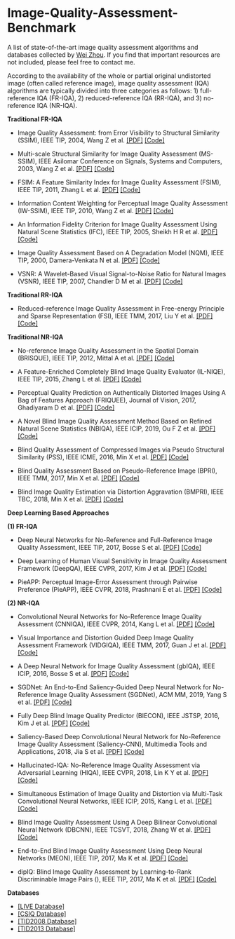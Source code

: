 # Image-Quality-Assessment-Benchmark
A list of state-of-the-art image quality assessment algorithms and databases collected by [Wei Zhou](http://home.ustc.edu.cn/~weichou). If you find that important resources are not included, please feel free to contact me.

According to the availability of the whole or partial original undistorted image (often called reference image), image quality assessment (IQA) algorithms are typically divided into three categories as follows: 1) full-reference IQA (FR-IQA), 2) reduced-reference IQA (RR-IQA), and 3) no-reference IQA (NR-IQA).

**Traditional FR-IQA**
* Image Quality Assessment: from Error Visibility to Structural Similarity (SSIM), IEEE TIP, 2004, Wang Z et al. [[PDF]](https://ece.uwaterloo.ca/~z70wang/publications/ssim.pdf) [[Code]](https://ece.uwaterloo.ca/~z70wang/research/ssim/)

* Multi-scale Structural Similarity for Image Quality Assessment (MS-SSIM), IEEE Asilomar Conference on Signals, Systems and Computers, 2003,  Wang Z et al. [[PDF]](https://ece.uwaterloo.ca/~z70wang/publications/msssim.pdf) [[Code]](https://ece.uwaterloo.ca/~z70wang/research/ssim/)

* FSIM: A Feature Similarity Index for Image Quality Assessment (FSIM), IEEE TIP, 2011,  Zhang L et al. [[PDF]](http://sse.tongji.edu.cn/linzhang/IQA/FSIM/Files/Fsim%20a%20feature%20similarity%20index%20for%20image%20quality%20assessment.pdf) [[Code]](http://sse.tongji.edu.cn/linzhang/IQA/FSIM/FSIM.htm)

* Information Content Weighting for Perceptual Image Quality Assessment (IW-SSIM), IEEE TIP, 2010,  Wang Z et al. [[PDF]](https://ece.uwaterloo.ca/~z70wang/publications/IWSSIM.pdf) [[Code]](https://ece.uwaterloo.ca/~z70wang/research/iwssim/)

* An Information Fidelity Criterion for Image Quality Assessment Using Natural Scene Statistics (IFC), IEEE TIP, 2005, Sheikh H R et al. [[PDF]](https://live.ece.utexas.edu/publications/2004/hrs_ieeetip_2004_infofidel.pdf) [[Code]](http://live.ece.utexas.edu/research/quality/ifcvec_release.zip)

* Image Quality Assessment Based on A Degradation Model (NQM), IEEE TIP, 2000, Damera-Venkata N et al. [[PDF]](https://live.ece.utexas.edu/publications.php) [[Code]](http://users.ece.utexas.edu/~bevans/papers/2000/imageQuality/index.html)

* VSNR: A Wavelet-Based Visual Signal-to-Noise Ratio for Natural Images (VSNR), IEEE TIP, 2007, Chandler D M et al. [[PDF]](https://www.researchgate.net/profile/Damon_Chandler/publication/3328654_VSNR_A_wavelet-based_Visual_Signal-to-Noise_Ratio_for_natural_images/links/56ea36d408aec8bc078178f9.pdf) [[Code]](https://github.com/sattarab/image-quality-tools/tree/master/metrix_mux/metrix/vsnr)

**Traditional RR-IQA**
* Reduced-reference Image Quality Assessment in Free-energy Principle and Sparse Representation (FSI), IEEE TMM, 2017, Liu Y et al. [[PDF]](https://kegu.netlify.com/PDF/Reduced-reference%20image%20quality%20assessment%20in%20free-energy%20principle%20and%20sparse%20representation.pdf) [[Code]](http://multimedia.sjtu.edu.cn/Assets/userfiles/sys_ea59f56d-4d4a-4775-8e55-a72700ff96de/files/FSI_pub.rar)

**Traditional NR-IQA**

* No-reference Image Quality Assessment in the Spatial Domain (BRISQUE), IEEE TIP, 2012, Mittal A et al. [[PDF]](https://live.ece.utexas.edu/publications/2012/TIP%20BRISQUE.pdf) [[Code]](https://live.ece.utexas.edu/research/Quality/index_algorithms.htm)

* A Feature-Enriched Completely Blind Image Quality Evaluator (IL-NIQE), IEEE TIP, 2015, Zhang L et al. [[PDF]](http://www4.comp.polyu.edu.hk/~cslzhang/paper/IL-NIQE.pdf) [[Code]](https://live.ece.utexas.edu/research/Quality/index_algorithms.htm)

* Perceptual Quality Prediction on Authentically Distorted Images Using A Bag of Features Approach (FRIQUEE), Journal of Vision, 2017, Ghadiyaram D et al. [[PDF]](https://live.ece.utexas.edu/publications/2016/friquee_jov.pdf) [[Code]](https://live.ece.utexas.edu/research/Quality/index_algorithms.htm)

* A Novel Blind Image Quality Assessment Method Based on Refined Natural Scene Statistics (NBIQA), IEEE ICIP, 2019, Ou F Z et al. [[PDF]](https://ieeexplore.ieee.org/document/8803047) [[Code]](https://github.com/GZHU-Image-Lab/NBIQA)

* Blind Quality Assessment of Compressed Images via Pseudo Structural Similarity (PSS), IEEE ICME, 2016, Min X et al. [[PDF]]() [[Code]]()

* Blind Quality Assessment Based on Pseudo-Reference Image (BPRI), IEEE TMM, 2017, Min X et al. [[PDF]]() [[Code]]()

* Blind Image Quality Estimation via Distortion Aggravation (BMPRI), IEEE TBC, 2018, Min X et al. [[PDF]]() [[Code]]()

**Deep Learning Based Approaches**

**(1) FR-IQA**
*  Deep Neural Networks for No-Reference and Full-Reference Image Quality Assessment, IEEE TIP, 2017, Bosse S et al. [[PDF]]() [[Code]]()

* Deep Learning of Human Visual Sensitivity in Image Quality Assessment Framework (DeepQA), IEEE CVPR, 2017, Kim J et al. [[PDF]]() [[Code]]()

* PieAPP: Perceptual Image-Error Assessment through Pairwise Preference (PieAPP), IEEE CVPR, 2018, Prashnani E et al. [[PDF]](http://openaccess.thecvf.com/content_cvpr_2018/papers/Prashnani_PieAPP_Perceptual_Image-Error_CVPR_2018_paper.pdf) [[Code]](https://github.com/prashnani/PerceptualImageError)

**(2) NR-IQA**
* Convolutional Neural Networks for No-Reference Image Quality Assessment (CNNIQA), IEEE CVPR, 2014, Kang L et al. [[PDF]]() [[Code]]()

* Visual Importance and Distortion Guided Deep Image Quality Assessment Framework (VIDGIQA), IEEE TMM, 2017, Guan J et al. [[PDF]](VIDGIQA) [[Code]]()

* A Deep Neural Network for Image Quality Assessment (gbIQA), IEEE ICIP, 2016, Bosse S et al. [[PDF]]() [[Code]]()

* SGDNet: An End-to-End Saliency-Guided Deep Neural Network for No-Reference Image Quality Assessment (SGDNet), ACM MM, 2019, Yang S et al. [[PDF]]() [[Code]]()

* Fully Deep Blind Image Quality Predictor (BIECON), IEEE JSTSP, 2016, Kim J et al. [[PDF]]() [[Code]]()

* Saliency-Based Deep Convolutional Neural Network for No-Reference Image Quality Assessment (Saliency-CNN), Multimedia Tools and Applications, 2018, Jia S et al. [[PDF]]() [[Code]]()

* Hallucinated-IQA: No-Reference Image Quality Assessment via Adversarial Learning (HIQA), IEEE CVPR, 2018, Lin K Y et al. [[PDF]]() [[Code]]()

* Simultaneous Estimation of Image Quality and Distortion via Multi-Task Convolutional Neural Networks, IEEE ICIP, 2015, Kang L et al. [[PDF]]() [[Code]]()

* Blind Image Quality Assessment Using A Deep Bilinear Convolutional Neural Network (DBCNN), IEEE TCSVT, 2018, Zhang W et al. [[PDF]]() [[Code]]()

* End-to-End Blind Image Quality Assessment Using Deep Neural Networks (MEON), IEEE TIP, 2017, Ma K et al. [[PDF]]() [[Code]]()

* dipIQ: Blind Image Quality Assessment by Learning-to-Rank Discriminable Image Pairs (), IEEE TIP, 2017, Ma K et al. [[PDF]]() [[Code]]()

**Databases**
* [[LIVE Database]](https://live.ece.utexas.edu/research/Quality/subjective.htm)
* [[CSIQ Database]](http://vision.eng.shizuoka.ac.jp/mod/page/view.php?id=23)
* [[TID2008 Database]](http://www.ponomarenko.info/tid2008.htm)
* [[TID2013 Database]](http://www.ponomarenko.info/tid2013.htm)


